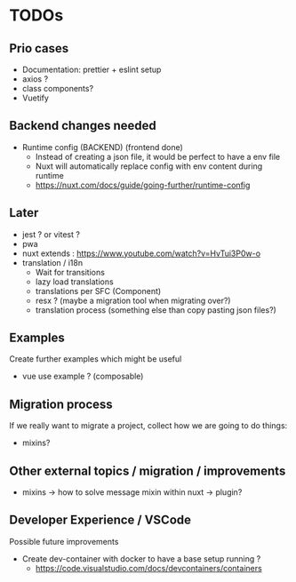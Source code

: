 # TODOs

## Prio cases

* Documentation: prettier + eslint setup
* axios ?
* class components?
* Vuetify

## Backend changes needed

* Runtime config (BACKEND) (frontend done)
  * Instead of creating a json file, it would be perfect to have a env file
  * Nuxt will automatically replace config with env content during runtime
  * <https://nuxt.com/docs/guide/going-further/runtime-config>

## Later

* jest ? or vitest ?
* pwa
* nuxt extends : <https://www.youtube.com/watch?v=HvTui3P0w-o>
* translation / i18n
  * Wait for transitions
  * lazy load translations
  * translations per SFC (Component)
  * resx ? (maybe a migration tool when migrating over?)
  * translation process (something else than copy pasting json files?)

## Examples

Create further examples which might be useful

* vue use example ? (composable)

## Migration process

If we really want to migrate a project, collect how we are going to do things:

* mixins?

## Other external topics / migration / improvements

* mixins -> how to solve message mixin within nuxt -> plugin?

## Developer Experience / VSCode

Possible future improvements

* Create dev-container with docker to have a base setup running ?
  * <https://code.visualstudio.com/docs/devcontainers/containers>
